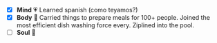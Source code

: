 - [x] **Mind** :heartpulse: Learned spanish (como teyamos?) 
- [x] **Body** :dancer: Carried things to prepare meals for 100+ people. Joined the most efficient dish washing force every. Ziplined into the pool.
- [ ] **Soul** :pray: 
